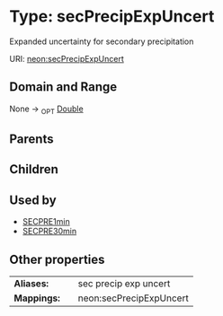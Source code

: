 
# Type: secPrecipExpUncert


Expanded uncertainty for secondary precipitation

URI: [neon:secPrecipExpUncert](https://data.neonscience.org/secPrecipExpUncert)


## Domain and Range

None ->  <sub>OPT</sub> [Double](types/Double.md)

## Parents


## Children


## Used by

 * [SECPRE1min](SECPRE1min.md)
 * [SECPRE30min](SECPRE30min.md)

## Other properties

|  |  |  |
| --- | --- | --- |
| **Aliases:** | | sec precip exp uncert |
| **Mappings:** | | neon:secPrecipExpUncert |

